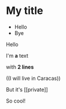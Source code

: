 # My title
- Hello
- Bye

Hello

I'm **a** text

with __2 lines__

((I will live in Caracas))

But it's [[private]]

So cool!
